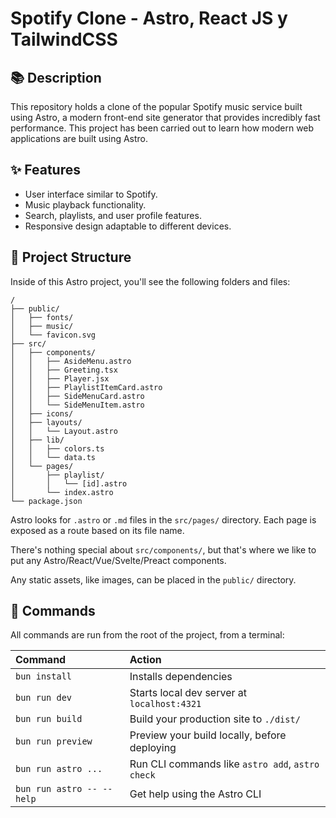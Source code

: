 # Spotify Clone - Astro, React JS y TailwindCSS

## 📚 Description

This repository holds a clone of the popular Spotify music service built using Astro, a modern front-end site generator that provides incredibly fast performance. This project has been carried out to learn how modern web applications are built using Astro.

## ✨ Features

- User interface similar to Spotify.
- Music playback functionality.
- Search, playlists, and user profile features.
- Responsive design adaptable to different devices.

## 🚀 Project Structure

Inside of this Astro project, you'll see the following folders and files:

```text
/
├── public/
│   ├── fonts/
│   ├── music/
│   └── favicon.svg
├── src/
│   ├── components/
│   │   ├── AsideMenu.astro
│   │   ├── Greeting.tsx
│   │   ├── Player.jsx
│   │   ├── PlaylistItemCard.astro
│   │   ├── SideMenuCard.astro
│   │   └── SideMenuItem.astro
│   ├── icons/
│   ├── layouts/
│   │   └── Layout.astro
│   ├── lib/
│   │   ├── colors.ts
│   │   └── data.ts
│   └── pages/
│       ├── playlist/
│       │   └── [id].astro
│       └── index.astro
└── package.json
```

Astro looks for `.astro` or `.md` files in the `src/pages/` directory. Each page is exposed as a route based on its file name.

There's nothing special about `src/components/`, but that's where we like to put any Astro/React/Vue/Svelte/Preact components.

Any static assets, like images, can be placed in the `public/` directory.

## 🧞 Commands

All commands are run from the root of the project, from a terminal:

| Command                   | Action                                           |
| :------------------------ | :----------------------------------------------- |
| `bun install`             | Installs dependencies                            |
| `bun run dev`             | Starts local dev server at `localhost:4321`      |
| `bun run build`           | Build your production site to `./dist/`          |
| `bun run preview`         | Preview your build locally, before deploying     |
| `bun run astro ...`       | Run CLI commands like `astro add`, `astro check` |
| `bun run astro -- --help` | Get help using the Astro CLI                     |
